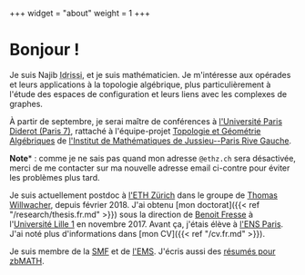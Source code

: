 +++
widget = "about"
weight = 1
+++

# Bonjour !

Je suis Najib <abbr title="Mon nom complet est « Idrissi Kaïtouni ». Je préfère utiliser « Idrissi » dans les milieux académiques pour plus de simplicité et pour éviter certains problèmes – par exemple, des systèmes informatiques qui croient que « Idrissi » est mon deuxième prénom et qu'il faut m'appeler « NI Kaïtouni »...).">Idrissi</abbr>, et je suis mathématicien.
Je m'intéresse aux opérades et leurs applications à la topologie algébrique, plus particulièrement à l'étude des espaces de configuration et leurs liens avec les complexes de graphes.

À partir de septembre, je serai maître de conférences à [l'Université Paris Diderot (Paris 7)](https://www.univ-paris-diderot.fr), rattaché à l'équipe-projet [Topologie et Géométrie Algébriques](https://www.imj-prg.fr/tga/) de [l'Institut de Mathématiques de Jussieu--Paris Rive Gauche](https://www.imj-prg.fr).

**Note*** : comme je ne sais pas quand mon adresse `@ethz.ch` sera désactivée, merci de me contacter sur ma nouvelle adresse email ci-contre pour éviter les problèmes plus tard.

Je suis actuellement postdoc à [l'ETH Zürich](https://www.ethz.ch/) dans le groupe de [Thomas Willwacher](https://people.math.ethz.ch/~wilthoma/), depuis février 2018.
J'ai obtenu [mon doctorat]({{< ref "/research/thesis.fr.md" >}}) sous la direction de [Benoit Fresse](https://math.univ-lille1.fr/~fresse) à l'[Université Lille 1](https://www.univ-lille.fr) en novembre 2017.
Avant ça, j'étais élève à [l'ENS Paris](https://www.ens.fr).
J'ai noté plus d'informations dans [mon CV]({{< ref "/cv.fr.md" >}}).

Je suis membre de la [SMF](http://smf.emath.fr/) et de [l'EMS](http://www.euro-math-soc.eu/).
J'écris aussi des [résumés pour zbMATH](https://zbmath.org/?q=rv%3Anajib%2Bidrissi).
